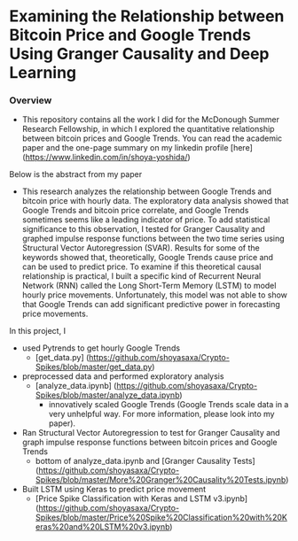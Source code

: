 # Examining the Relationship between Bitcoin Price and Google Trends Using Granger Causality and Deep Learning 

### Overview 

* This repository contains all the work I did for the McDonough Summer Research Fellowship, in which I explored the quantitative relationship  between bitcoin prices and Google Trends. You can read the academic paper and the one-page summary on my linkedin profile [here] (https://www.linkedin.com/in/shoya-yoshida/) 

Below is the abstract from my paper
* This research analyzes the relationship between Google Trends and bitcoin price with 
hourly data. The exploratory data analysis showed that Google Trends and bitcoin price 
correlate, and Google Trends sometimes seems like a leading indicator of price. To add statistical 
significance to this observation, I tested for Granger Causality and graphed impulse response 
functions between the two time series using Structural Vector Autoregression (SVAR). Results 
for some of the keywords showed that, theoretically, Google Trends cause price and can be used 
to predict price. To examine if this theoretical causal relationship is practical, I built a specific 
kind of Recurrent Neural Network (RNN) called the Long Short-Term Memory (LSTM) to 
model hourly price movements. Unfortunately, this model was not able to show that Google 
Trends can add significant predictive power in forecasting price movements.  

In this project, I 
  * used Pytrends to get hourly Google Trends
    * [get_data.py] (https://github.com/shoyasaxa/Crypto-Spikes/blob/master/get_data.py) 
  * preprocessed data and performed exploratory analysis  
    * [analyze_data.ipynb] (https://github.com/shoyasaxa/Crypto-Spikes/blob/master/analyze_data.ipynb)
      * innovatively scaled Google Trends (Google Trends scale data in a very unhelpful way. For more information, please look into my paper).
  * Ran Structural Vector Autoregression to test for Granger Causality and graph impulse response functions between bitcoin prices and Google Trends 
    * bottom of analyze_data.ipynb and [Granger Causality Tests] (https://github.com/shoyasaxa/Crypto-Spikes/blob/master/More%20Granger%20Causality%20Tests.ipynb) 
  * Built LSTM using Keras to predict price movement 
    * [Price Spike Classification with Keras and LSTM v3.ipynb] (https://github.com/shoyasaxa/Crypto-Spikes/blob/master/Price%20Spike%20Classification%20with%20Keras%20and%20LSTM%20v3.ipynb)
    
    
